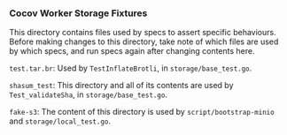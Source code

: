 ### Cocov Worker Storage Fixtures

This directory contains files used by specs to assert specific behaviours.
Before making changes to this directory, take note of which files are used by
which specs, and run specs again after changing contents here.

`test.tar.br`: Used by `TestInflateBrotli`, in `storage/base_test.go`.

`shasum_test`: This directory and all of its contents are used by 
`Test_validateSha`, in `storage/base_test.go`.

`fake-s3`: The content of this directory is used by `script/bootstrap-minio` and
`storage/local_test.go`.
